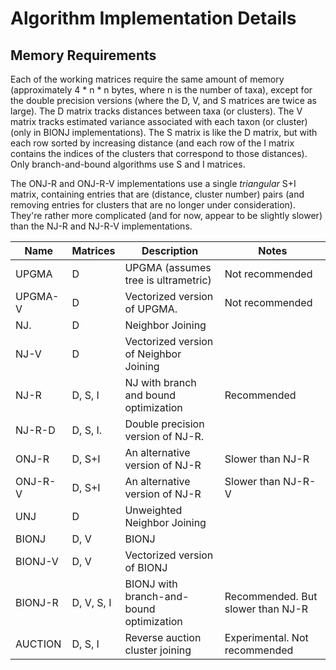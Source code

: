 <h1>Algorithm Implementation Details</h1>
<h2>Memory Requirements</h2>
Each of the working matrices require the same amount of memory (approximately 4 * n * n bytes,
where n is the number of taxa), except for the double precision versions (where the D, V, and S
matrices are twice as large).  The D matrix tracks distances between taxa (or clusters). The V 
matrix tracks estimated variance associated with each taxon (or cluster) (only in BIONJ 
implementations).  The S matrix is like the D matrix, but with each row sorted by increasing 
distance (and each row of the I matrix contains the indices of the clusters that correspond to
those distances).  Only branch-and-bound algorithms use S and I matrices.

The ONJ-R and ONJ-R-V implementations use a single _triangular_ S+I matrix, containing 
entries that are (distance, cluster number) pairs (and removing entries for clusters 
that are no longer under consideration).  They're rather more complicated (and for now, 
appear to be slightly slower) than the NJ-R and NJ-R-V implementations.

| Name     | Matrices    | Description | Notes |
| ----     | --------    | ----------- | ----- |
| UPGMA    | D           | UPGMA (assumes tree is ultrametric)      | Not recommended |
| UPGMA-V  | D           | Vectorized version of UPGMA.             | Not recommended |
| NJ.      | D           | Neighbor Joining                         | |
| NJ-V     | D           | Vectorized version of Neighbor Joining   | |
| NJ-R     | D, S, I     | NJ with branch and bound optimization    | Recommended |
| NJ-R-D   | D, S, I.    | Double precision version of NJ-R.        | |
| ONJ-R    | D, S+I      | An alternative version of NJ-R           | Slower than NJ-R|
| ONJ-R-V  | D, S+I      | An alternative version of NJ-R           | Slower than NJ-R-V|
| UNJ      | D           | Unweighted Neighbor Joining              | |
| BIONJ    | D, V        | BIONJ                                    | |
| BIONJ-V  | D, V        | Vectorized version of BIONJ              | |
| BIONJ-R  | D, V, S, I  | BIONJ with branch-and-bound optimization | Recommended. But slower than NJ-R |
| AUCTION  | D, S, I     | Reverse auction cluster joining          | Experimental. Not recommended |
